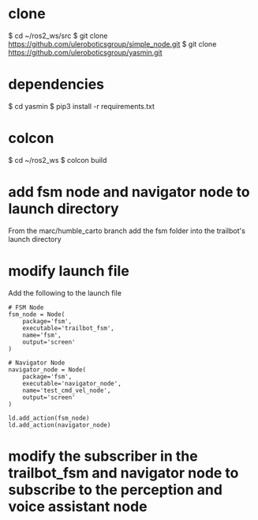 # clone
$ cd ~/ros2_ws/src
$ git clone https://github.com/uleroboticsgroup/simple_node.git
$ git clone https://github.com/uleroboticsgroup/yasmin.git

# dependencies
$ cd yasmin
$ pip3 install -r requirements.txt

# colcon
$ cd ~/ros2_ws
$ colcon build

# add fsm node and navigator node to launch directory
From the marc/humble_carto branch add the fsm folder into the trailbot's launch directory

# modify launch file
Add the following to the launch file

    # FSM Node
    fsm_node = Node(
        package='fsm',
        executable='trailbot_fsm',
        name='fsm',
        output='screen'
    )
    
    # Navigator Node
    navigator_node = Node(
        package='fsm',
        executable='navigator_node',
        name='test_cmd_vel_node',
        output='screen'
    )

    ld.add_action(fsm_node)
    ld.add_action(navigator_node)

# modify the subscriber in the trailbot_fsm and navigator node to subscribe to the perception and voice assistant node







